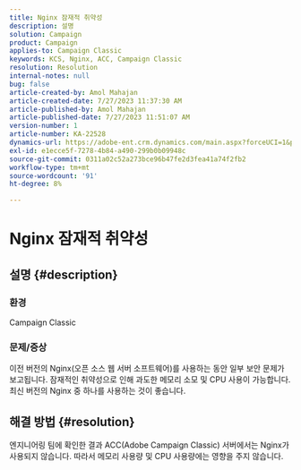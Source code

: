 ```yaml
---
title: Nginx 잠재적 취약성
description: 설명
solution: Campaign
product: Campaign
applies-to: Campaign Classic
keywords: KCS, Nginx, ACC, Campaign Classic
resolution: Resolution
internal-notes: null
bug: false
article-created-by: Amol Mahajan
article-created-date: 7/27/2023 11:37:30 AM
article-published-by: Amol Mahajan
article-published-date: 7/27/2023 11:51:07 AM
version-number: 1
article-number: KA-22528
dynamics-url: https://adobe-ent.crm.dynamics.com/main.aspx?forceUCI=1&pagetype=entityrecord&etn=knowledgearticle&id=2f24ebf6-712c-ee11-bdf4-6045bd006079
exl-id: e1ecce5f-7278-4b84-a490-299b0b09948c
source-git-commit: 0311a02c52a273bce96b47fe2d3fea41a74f2fb2
workflow-type: tm+mt
source-wordcount: '91'
ht-degree: 8%

---
```


# Nginx 잠재적 취약성

## 설명 {#description}


### <b>환경</b>

Campaign Classic



### <b>문제/증상</b>

이전 버전의 Nginx(오픈 소스 웹 서버 소프트웨어)를 사용하는 동안 일부 보안 문제가 보고됩니다. 잠재적인 취약성으로 인해 과도한 메모리 소모 및 CPU 사용이 가능합니다. 최신 버전의 Nginx 중 하나를 사용하는 것이 좋습니다.


## 해결 방법 {#resolution}


엔지니어링 팀에 확인한 결과 ACC(Adobe Campaign Classic) 서버에서는 Nginx가 사용되지 않습니다. 따라서 메모리 사용량 및 CPU 사용량에는 영향을 주지 않습니다.
